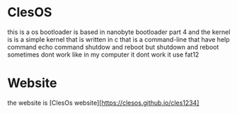 # ClesOS
this is a os bootloader is based in nanobyte bootloader part 4 and the kernel is is a simple kernel that is written in c that is a command-line that have help command echo command shutdow and reboot but shutdown and reboot sometimes dont work like in  my computer it dont work it use fat12
# Website
the website is [ClesOs website][https://clesos.github.io/cles1234]
